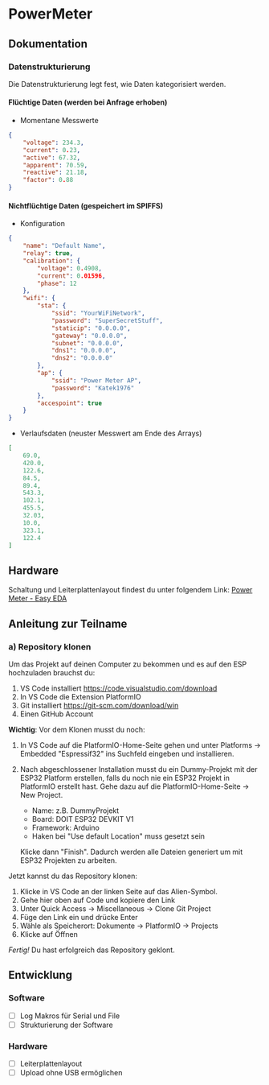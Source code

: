 # PowerMeter

## Dokumentation
### Datenstrukturierung
Die Datenstrukturierung legt fest, wie Daten kategorisiert werden.

#### Flüchtige Daten (werden bei Anfrage erhoben)
- Momentane Messwerte
```json
{
    "voltage": 234.3,
    "current": 0.23,
    "active": 67.32,
    "apparent": 70.59,
    "reactive": 21.18,
    "factor": 0.88
}
```
#### Nichtflüchtige Daten (gespeichert im SPIFFS)
- Konfiguration
```json
{
    "name": "Default Name",
    "relay": true,
    "calibration": {
        "voltage": 0.4908,
        "current": 0.01596,
        "phase": 12
    },
    "wifi": {
        "sta": {
            "ssid": "YourWiFiNetwork",
            "password": "SuperSecretStuff",
            "staticip": "0.0.0.0",
            "gateway": "0.0.0.0",
            "subnet": "0.0.0.0",
            "dns1": "0.0.0.0",
            "dns2": "0.0.0.0"
        },
        "ap": {
            "ssid": "Power Meter AP",
            "password": "Katek1976"
        },
        "accespoint": true
    }
}
```
- Verlaufsdaten (neuster Messwert am Ende des Arrays)
```json
[
    69.0,
    420.0,
    122.6,
    84.5,
    89.4,
    543.3,
    102.1,
    455.5,
    32.03,
    10.0,
    323.1,
    122.4
]
```
## Hardware
Schaltung und Leiterplattenlayout findest du unter folgendem Link:
[Power Meter - Easy EDA](https://u.easyeda.com/join?type=project&key=1f3c904dbd0d79bb1bfd9a29f802ef85&inviter=85809e691e9d409fb29755267ff12244)


## Anleitung zur Teilname

### a) Repository klonen
Um das Projekt auf deinen Computer zu bekommen und es auf den ESP hochzuladen brauchst du:
1. VS Code installiert https://code.visualstudio.com/download
2. In VS Code die Extension PlatformIO
2. Git installiert https://git-scm.com/download/win
3. Einen GitHub Account

**Wichtig**: Vor dem Klonen musst du noch:
1. In VS Code auf die PlatformIO-Home-Seite gehen und unter Platforms -> Embedded "Espressif32" ins Suchfeld eingeben und installieren.
2. Nach abgeschlossener Installation musst du ein Dummy-Projekt mit der ESP32 Platform erstellen, falls du noch nie ein ESP32 Projekt in PlatformIO erstellt hast. Gehe dazu auf die PlatformIO-Home-Seite -> New Project. 
    - Name: z.B. DummyProjekt
    - Board: DOIT ESP32 DEVKIT V1
    - Framework: Arduino
    - Haken bei "Use default Location" muss gesetzt sein
    
    Klicke dann "Finish". Dadurch werden alle Dateien generiert um mit ESP32 Projekten zu arbeiten.


Jetzt kannst du das Repository klonen:
1. Klicke in VS Code an der linken Seite auf das Alien-Symbol.
2. Gehe hier oben auf Code und kopiere den Link
3. Unter Quick Access -> Miscellaneous -> Clone Git Project
4. Füge den Link ein und drücke Enter
5. Wähle als Speicherort: Dokumente -> PlatformIO -> Projects
6. Klicke auf Öffnen

_Fertig!_ Du hast erfolgreich das Repository geklont.

## Entwicklung
### Software
- [ ] Log Makros für Serial und File
- [ ] Strukturierung der Software

### Hardware
- [ ] Leiterplattenlayout
- [ ] Upload ohne USB ermöglichen